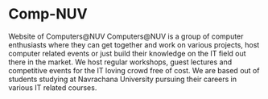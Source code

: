# Comp-NUV
Website of Computers@NUV
Computers@NUV is a group of computer enthusiasts where they can get together and work on various projects, host computer related events or just build their knowledge on the IT field out there in the market. We host regular workshops, guest lectures and competitive events for the IT loving crowd free of cost. We are based out of students studying at Navrachana University pursuing their careers in various IT related courses.
